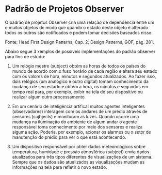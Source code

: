 # Padrão de Projetos Observer

O padrão de projetos Observer cria uma relação de dependência entre um e muitos objetos de modo que quando o estado deste objeto é alterado todos os outros são notificados e podem tomar decisões baseados nisso. 

Fonte: Head First Design Patterns, Cap. 2; Design Patterns, GOF, pág. 281.

Abaixo segue 3 xemplos de possíveis implementações do padrão observer para fins de estudo:

1. Um relógio mestre (subject) obtém as horas de todos os países do mundo de acordo com o fuso horário de cada região e altera seu estado com os valores de hora, minutos e segundos atualizados. Ao fazer isso, dois relógios (um analógico e outro digital) tomam conhecimento da mudança de seu estado e obtém a hora, os minutos e segundos em tempo real para, por exemplo, exibir na tela de seu dispositivo ou realizar algum outro processamento. 

2. Em um cenário de inteligência artifical muitos agentes inteligentes (observadores) interagem com os andares de um prédio através de sensores (sujbjects) e monitoram as luzes. Quando ocorre uma mudança na iluminação do ambiente de algum andar o agente responsável toma conhecimento por meio dos sensores e realiza alguma ação. Poderia, por exemplo, acionar os alarmes ou o setor de manutenção do prédio para ver o que está acontecendo. 

3. Um dispositivo responsável por obter dados meteorológicos sobre temperatura, humidade e pressão atmosférica (subject) envia dados atualizados para três tipos diferentes de visualizações de um sistema. Sempre que os dados são atualizados as visualizações mudam as informações na tela para refletir o novo estado.

